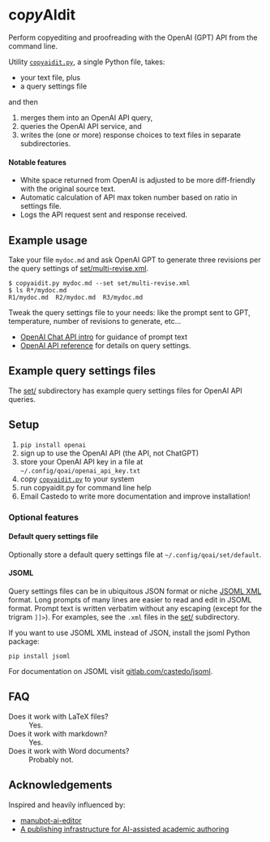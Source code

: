 co<i>py</i><b>AI</b>dit
=======================

Perform copyediting and proofreading
 with the OpenAI (GPT) API from the command line.

Utility [`copyaidit.py`](./copyaidit.py), a single Python file, takes:

* your text file, plus
* a query settings file

and then

1. merges them into an OpenAI API query,
2. queries the OpenAI API service, and
3. writes the (one or more) response choices to text files in separate subdirectories.

#### Notable features

* White space returned from OpenAI is adjusted to be more diff-friendly with
  the original source text.
* Automatic calculation of API max token number based on ratio in settings file.
* Logs the API request sent and response received.


## Example usage

Take your file `mydoc.md` and ask OpenAI GPT to generate three revisions
per the query settings of [set/multi-revise.xml](set/multi-revise.xml).

```
$ copyaidit.py mydoc.md --set set/multi-revise.xml
$ ls R*/mydoc.md
R1/mydoc.md  R2/mydoc.md  R3/mydoc.md
```

Tweak the query settings file to your needs:
 like the prompt sent to GPT, temperature, number of revisions to generate, etc...

* [OpenAI Chat API intro](https://platform.openai.com/docs/guides/chat)
for guidance of prompt text
* [OpenAI API reference](https://platform.openai.com/docs/api-reference/chat)
for details on query settings.


## Example query settings files

The [set/](set/) subdirectory has example query settings files for OpenAI API queries.


## Setup

1. `pip install openai`
2. sign up to use the OpenAI API (the API, not ChatGPT)
3. store your OpenAI API key in a file at `~/.config/qoai/openai_api_key.txt`
4. copy [`copyaidit.py`](./copyaidit.py) to your system
5. run copyaidit.py for command line help
6. Email Castedo to write more documentation and improve installation!


### Optional features

#### Default query settings file

Optionally store a default query settings file at `~/.config/qoai/set/default`.


#### JSOML

Query settings files can be in ubiquitous JSON format
 or niche [JSOML XML](https://gitlab.com/castedo/jsoml/) format.
Long prompts of many lines are easier to read and edit in JSOML format.
Prompt text is written verbatim without any escaping (except for the trigram `]]>`).
For examples, see the `.xml` files in the [set/](set/) subdirectory.

If you want to use JSOML XML instead of JSON, install the jsoml Python package:
```
pip install jsoml
```
For documentation on JSOML visit [gitlab.com/castedo/jsoml](https://gitlab.com/castedo/jsoml).


## FAQ

<dl>

<dt>Does it work with LaTeX files?</dt>
<dd>Yes.</dd>

<dt>Does it work with markdown?</dt>
<dd>Yes.</dd>

<dt>Does it work with Word documents?</dt>
<dd>Probably not.</dd>

</dl>


Acknowledgements
----------------

Inspired and heavily influenced by:

* [manubot-ai-editor](https://github.com/greenelab/manubot-ai-editor/)
* [A publishing infrastructure for AI-assisted academic authoring](https://doi.org/10.1101/2023.01.21.525030)
